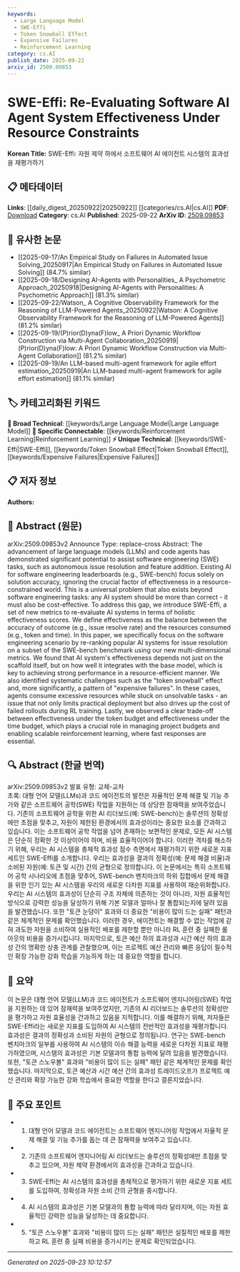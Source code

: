 ```yaml
---
keywords:
  - Large Language Model
  - SWE-Effi
  - Token Snowball Effect
  - Expensive Failures
  - Reinforcement Learning
category: cs.AI
publish_date: 2025-09-22
arxiv_id: 2509.09853
---
```


<!-- KEYWORD_LINKING_METADATA:
{
  "processed_timestamp": "2025-09-23T10:12:57.722293",
  "vocabulary_version": "1.0",
  "selected_keywords": [
    "Large Language Model",
    "SWE-Effi",
    "Token Snowball Effect",
    "Expensive Failures",
    "Reinforcement Learning"
  ],
  "rejected_keywords": [],
  "similarity_scores": {
    "Large Language Model": 0.85,
    "SWE-Effi": 0.8,
    "Token Snowball Effect": 0.7,
    "Expensive Failures": 0.72,
    "Reinforcement Learning": 0.78
  },
  "extraction_method": "AI_prompt_based",
  "budget_applied": true,
  "candidates_json": {
    "candidates": [
      {
        "surface": "Large Language Models",
        "canonical": "Large Language Model",
        "aliases": [
          "LLMs"
        ],
        "category": "broad_technical",
        "rationale": "LLMs are central to the paper's discussion on AI systems in software engineering, providing a strong link to broader AI topics.",
        "novelty_score": 0.45,
        "connectivity_score": 0.88,
        "specificity_score": 0.6,
        "link_intent_score": 0.85
      },
      {
        "surface": "SWE-Effi",
        "canonical": "SWE-Effi",
        "aliases": [],
        "category": "unique_technical",
        "rationale": "SWE-Effi is a unique metric introduced in the paper, crucial for evaluating AI effectiveness in resource-constrained environments.",
        "novelty_score": 0.9,
        "connectivity_score": 0.65,
        "specificity_score": 0.85,
        "link_intent_score": 0.8
      },
      {
        "surface": "Token Snowball Effect",
        "canonical": "Token Snowball Effect",
        "aliases": [],
        "category": "unique_technical",
        "rationale": "This effect is a novel challenge identified in the paper, relevant for understanding inefficiencies in AI resource usage.",
        "novelty_score": 0.75,
        "connectivity_score": 0.6,
        "specificity_score": 0.8,
        "link_intent_score": 0.7
      },
      {
        "surface": "Expensive Failures",
        "canonical": "Expensive Failures",
        "aliases": [],
        "category": "unique_technical",
        "rationale": "The concept of 'Expensive Failures' highlights a critical inefficiency in AI systems, offering a unique perspective on cost management.",
        "novelty_score": 0.8,
        "connectivity_score": 0.55,
        "specificity_score": 0.78,
        "link_intent_score": 0.72
      },
      {
        "surface": "Reinforcement Learning",
        "canonical": "Reinforcement Learning",
        "aliases": [
          "RL"
        ],
        "category": "specific_connectable",
        "rationale": "Reinforcement Learning is a key technique discussed in the context of managing project budgets and scalability.",
        "novelty_score": 0.5,
        "connectivity_score": 0.82,
        "specificity_score": 0.7,
        "link_intent_score": 0.78
      }
    ],
    "ban_list_suggestions": [
      "issue resolution",
      "project budgets",
      "fast responses"
    ]
  },
  "decisions": [
    {
      "candidate_surface": "Large Language Models",
      "resolved_canonical": "Large Language Model",
      "decision": "linked",
      "scores": {
        "novelty": 0.45,
        "connectivity": 0.88,
        "specificity": 0.6,
        "link_intent": 0.85
      }
    },
    {
      "candidate_surface": "SWE-Effi",
      "resolved_canonical": "SWE-Effi",
      "decision": "linked",
      "scores": {
        "novelty": 0.9,
        "connectivity": 0.65,
        "specificity": 0.85,
        "link_intent": 0.8
      }
    },
    {
      "candidate_surface": "Token Snowball Effect",
      "resolved_canonical": "Token Snowball Effect",
      "decision": "linked",
      "scores": {
        "novelty": 0.75,
        "connectivity": 0.6,
        "specificity": 0.8,
        "link_intent": 0.7
      }
    },
    {
      "candidate_surface": "Expensive Failures",
      "resolved_canonical": "Expensive Failures",
      "decision": "linked",
      "scores": {
        "novelty": 0.8,
        "connectivity": 0.55,
        "specificity": 0.78,
        "link_intent": 0.72
      }
    },
    {
      "candidate_surface": "Reinforcement Learning",
      "resolved_canonical": "Reinforcement Learning",
      "decision": "linked",
      "scores": {
        "novelty": 0.5,
        "connectivity": 0.82,
        "specificity": 0.7,
        "link_intent": 0.78
      }
    }
  ]
}
-->

# SWE-Effi: Re-Evaluating Software AI Agent System Effectiveness Under Resource Constraints

**Korean Title:** SWE-Effi: 자원 제약 하에서 소프트웨어 AI 에이전트 시스템의 효과성을 재평가하기

## 📋 메타데이터

**Links**: [[daily_digest_20250922|20250922]] [[categories/cs.AI|cs.AI]]
**PDF**: [Download](https://arxiv.org/pdf/2509.09853.pdf)
**Category**: cs.AI
**Published**: 2025-09-22
**ArXiv ID**: [2509.09853](https://arxiv.org/abs/2509.09853)

## 🔗 유사한 논문
- [[2025-09-17/An Empirical Study on Failures in Automated Issue Solving_20250917|An Empirical Study on Failures in Automated Issue Solving]] (84.7% similar)
- [[2025-09-18/Designing AI-Agents with Personalities_ A Psychometric Approach_20250918|Designing AI-Agents with Personalities: A Psychometric Approach]] (81.3% similar)
- [[2025-09-22/Watson_ A Cognitive Observability Framework for the Reasoning of LLM-Powered Agents_20250922|Watson: A Cognitive Observability Framework for the Reasoning of LLM-Powered Agents]] (81.2% similar)
- [[2025-09-19/(P)rior(D)yna(F)low_ A Priori Dynamic Workflow Construction via Multi-Agent Collaboration_20250919|(P)rior(D)yna(F)low: A Priori Dynamic Workflow Construction via Multi-Agent Collaboration]] (81.2% similar)
- [[2025-09-19/An LLM-based multi-agent framework for agile effort estimation_20250919|An LLM-based multi-agent framework for agile effort estimation]] (81.1% similar)

## 🏷️ 카테고리화된 키워드
**🧠 Broad Technical**: [[keywords/Large Language Model|Large Language Model]]
**🔗 Specific Connectable**: [[keywords/Reinforcement Learning|Reinforcement Learning]]
**⚡ Unique Technical**: [[keywords/SWE-Effi|SWE-Effi]], [[keywords/Token Snowball Effect|Token Snowball Effect]], [[keywords/Expensive Failures|Expensive Failures]]

## 📋 저자 정보

**Authors:** 

## 📄 Abstract (원문)

arXiv:2509.09853v2 Announce Type: replace-cross 
Abstract: The advancement of large language models (LLMs) and code agents has demonstrated significant potential to assist software engineering (SWE) tasks, such as autonomous issue resolution and feature addition. Existing AI for software engineering leaderboards (e.g., SWE-bench) focus solely on solution accuracy, ignoring the crucial factor of effectiveness in a resource-constrained world. This is a universal problem that also exists beyond software engineering tasks: any AI system should be more than correct - it must also be cost-effective. To address this gap, we introduce SWE-Effi, a set of new metrics to re-evaluate AI systems in terms of holistic effectiveness scores. We define effectiveness as the balance between the accuracy of outcome (e.g., issue resolve rate) and the resources consumed (e.g., token and time). In this paper, we specifically focus on the software engineering scenario by re-ranking popular AI systems for issue resolution on a subset of the SWE-bench benchmark using our new multi-dimensional metrics. We found that AI system's effectiveness depends not just on the scaffold itself, but on how well it integrates with the base model, which is key to achieving strong performance in a resource-efficient manner. We also identified systematic challenges such as the "token snowball" effect and, more significantly, a pattern of "expensive failures". In these cases, agents consume excessive resources while stuck on unsolvable tasks - an issue that not only limits practical deployment but also drives up the cost of failed rollouts during RL training. Lastly, we observed a clear trade-off between effectiveness under the token budget and effectiveness under the time budget, which plays a crucial role in managing project budgets and enabling scalable reinforcement learning, where fast responses are essential.

## 🔍 Abstract (한글 번역)

arXiv:2509.09853v2 발표 유형: 교체-교차  
초록: 대형 언어 모델(LLMs)과 코드 에이전트의 발전은 자율적인 문제 해결 및 기능 추가와 같은 소프트웨어 공학(SWE) 작업을 지원하는 데 상당한 잠재력을 보여주었습니다. 기존의 소프트웨어 공학을 위한 AI 리더보드(예: SWE-bench)는 솔루션의 정확성에만 초점을 맞추고, 자원이 제한된 환경에서의 효과성이라는 중요한 요소를 간과하고 있습니다. 이는 소프트웨어 공학 작업을 넘어 존재하는 보편적인 문제로, 모든 AI 시스템은 단순히 정확한 것 이상이어야 하며, 비용 효율적이어야 합니다. 이러한 격차를 해소하기 위해, 우리는 AI 시스템을 총체적 효과성 점수 측면에서 재평가하기 위한 새로운 지표 세트인 SWE-Effi를 소개합니다. 우리는 효과성을 결과의 정확성(예: 문제 해결 비율)과 소비된 자원(예: 토큰 및 시간) 간의 균형으로 정의합니다. 이 논문에서는 특히 소프트웨어 공학 시나리오에 초점을 맞추어, SWE-bench 벤치마크의 하위 집합에서 문제 해결을 위한 인기 있는 AI 시스템을 우리의 새로운 다차원 지표를 사용하여 재순위화합니다. 우리는 AI 시스템의 효과성이 단순히 구조 자체에 의존하는 것이 아니라, 자원 효율적인 방식으로 강력한 성능을 달성하기 위해 기본 모델과 얼마나 잘 통합되는지에 달려 있음을 발견했습니다. 또한 "토큰 눈덩이" 효과와 더 중요한 "비용이 많이 드는 실패" 패턴과 같은 체계적인 문제를 확인했습니다. 이러한 경우, 에이전트는 해결할 수 없는 작업에 갇혀 과도한 자원을 소비하여 실용적인 배포를 제한할 뿐만 아니라 RL 훈련 중 실패한 롤아웃의 비용을 증가시킵니다. 마지막으로, 토큰 예산 하의 효과성과 시간 예산 하의 효과성 간의 명확한 상충 관계를 관찰했으며, 이는 프로젝트 예산 관리와 빠른 응답이 필수적인 확장 가능한 강화 학습을 가능하게 하는 데 중요한 역할을 합니다.

## 📝 요약

이 논문은 대형 언어 모델(LLM)과 코드 에이전트가 소프트웨어 엔지니어링(SWE) 작업을 지원하는 데 있어 잠재력을 보여주었지만, 기존의 AI 리더보드는 솔루션의 정확성만을 평가하고 자원 효율성을 간과하고 있음을 지적합니다. 이를 해결하기 위해, 저자들은 SWE-Effi라는 새로운 지표를 도입하여 AI 시스템의 전반적인 효과성을 재평가합니다. 효과성은 결과의 정확성과 소비된 자원의 균형으로 정의됩니다. 연구는 SWE-bench 벤치마크의 일부를 사용하여 AI 시스템의 이슈 해결 능력을 새로운 다차원 지표로 재평가하였으며, 시스템의 효과성은 기본 모델과의 통합 능력에 달려 있음을 발견했습니다. 또한, "토큰 스노우볼" 효과와 "비용이 많이 드는 실패" 패턴 같은 체계적인 문제를 확인했습니다. 마지막으로, 토큰 예산과 시간 예산 간의 효과성 트레이드오프가 프로젝트 예산 관리와 확장 가능한 강화 학습에서 중요한 역할을 한다고 결론지었습니다.

## 🎯 주요 포인트

- 1. 대형 언어 모델과 코드 에이전트는 소프트웨어 엔지니어링 작업에서 자율적 문제 해결 및 기능 추가를 돕는 데 큰 잠재력을 보여주고 있습니다.
- 2. 기존의 소프트웨어 엔지니어링 AI 리더보드는 솔루션의 정확성에만 초점을 맞추고 있으며, 자원 제약 환경에서의 효과성을 간과하고 있습니다.
- 3. SWE-Effi는 AI 시스템의 효과성을 총체적으로 평가하기 위한 새로운 지표 세트를 도입하여, 정확성과 자원 소비 간의 균형을 중시합니다.
- 4. AI 시스템의 효과성은 기본 모델과의 통합 능력에 따라 달라지며, 이는 자원 효율적인 강력한 성능을 달성하는 데 중요합니다.
- 5. "토큰 스노우볼" 효과와 "비용이 많이 드는 실패" 패턴은 실질적인 배포를 제한하고 RL 훈련 중 실패 비용을 증가시키는 문제로 확인되었습니다.


---

*Generated on 2025-09-23 10:12:57*